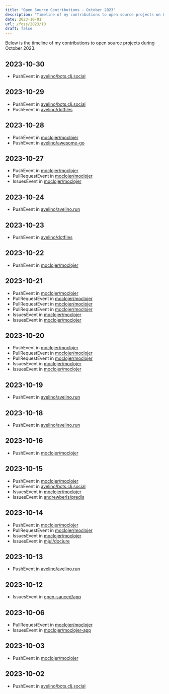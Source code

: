 ```yaml
---
title: "Open Source Contributions - October 2023"
description: "Timeline of my contributions to open source projects on GitHub during October 2023."
date: 2023-10-01
url: /foss/2023/10
draft: false
---
```


Below is the timeline of my contributions to open source projects during October 2023.

## 2023-10-30

- PushEvent in [avelino/bots.clj.social](https://github.com/avelino/bots.clj.social)

## 2023-10-29

- PushEvent in [avelino/bots.clj.social](https://github.com/avelino/bots.clj.social)
- PushEvent in [avelino/dotfiles](https://github.com/avelino/dotfiles)

## 2023-10-28

- PushEvent in [moclojer/moclojer](https://github.com/moclojer/moclojer)
- PushEvent in [avelino/awesome-go](https://github.com/avelino/awesome-go)

## 2023-10-27

- PushEvent in [moclojer/moclojer](https://github.com/moclojer/moclojer)
- PullRequestEvent in [moclojer/moclojer](https://github.com/moclojer/moclojer)
- IssuesEvent in [moclojer/moclojer](https://github.com/moclojer/moclojer)

## 2023-10-24

- PushEvent in [avelino/avelino.run](https://github.com/avelino/avelino.run)

## 2023-10-23

- PushEvent in [avelino/dotfiles](https://github.com/avelino/dotfiles)

## 2023-10-22

- PushEvent in [moclojer/moclojer](https://github.com/moclojer/moclojer)

## 2023-10-21

- PushEvent in [moclojer/moclojer](https://github.com/moclojer/moclojer)
- PullRequestEvent in [moclojer/moclojer](https://github.com/moclojer/moclojer)
- PullRequestEvent in [moclojer/moclojer](https://github.com/moclojer/moclojer)
- PullRequestEvent in [moclojer/moclojer](https://github.com/moclojer/moclojer)
- IssuesEvent in [moclojer/moclojer](https://github.com/moclojer/moclojer)
- IssuesEvent in [moclojer/moclojer](https://github.com/moclojer/moclojer)

## 2023-10-20

- PushEvent in [moclojer/moclojer](https://github.com/moclojer/moclojer)
- PullRequestEvent in [moclojer/moclojer](https://github.com/moclojer/moclojer)
- PullRequestEvent in [moclojer/moclojer](https://github.com/moclojer/moclojer)
- IssuesEvent in [moclojer/moclojer](https://github.com/moclojer/moclojer)
- IssuesEvent in [moclojer/moclojer](https://github.com/moclojer/moclojer)

## 2023-10-19

- PushEvent in [avelino/avelino.run](https://github.com/avelino/avelino.run)

## 2023-10-18

- PushEvent in [avelino/avelino.run](https://github.com/avelino/avelino.run)

## 2023-10-16

- PushEvent in [moclojer/moclojer](https://github.com/moclojer/moclojer)

## 2023-10-15

- PushEvent in [moclojer/moclojer](https://github.com/moclojer/moclojer)
- PushEvent in [avelino/bots.clj.social](https://github.com/avelino/bots.clj.social)
- IssuesEvent in [moclojer/moclojer](https://github.com/moclojer/moclojer)
- IssuesEvent in [andrewberls/predis](https://github.com/andrewberls/predis)

## 2023-10-14

- PushEvent in [moclojer/moclojer](https://github.com/moclojer/moclojer)
- PullRequestEvent in [moclojer/moclojer](https://github.com/moclojer/moclojer)
- IssuesEvent in [moclojer/moclojer](https://github.com/moclojer/moclojer)
- IssuesEvent in [mjul/docjure](https://github.com/mjul/docjure)

## 2023-10-13

- PushEvent in [avelino/avelino.run](https://github.com/avelino/avelino.run)

## 2023-10-12

- IssuesEvent in [open-sauced/app](https://github.com/open-sauced/app)

## 2023-10-06

- PullRequestEvent in [moclojer/moclojer](https://github.com/moclojer/moclojer)
- IssuesEvent in [moclojer/moclojer-app](https://github.com/moclojer/moclojer-app)

## 2023-10-03

- PushEvent in [moclojer/moclojer](https://github.com/moclojer/moclojer)

## 2023-10-02

- PushEvent in [avelino/bots.clj.social](https://github.com/avelino/bots.clj.social)

